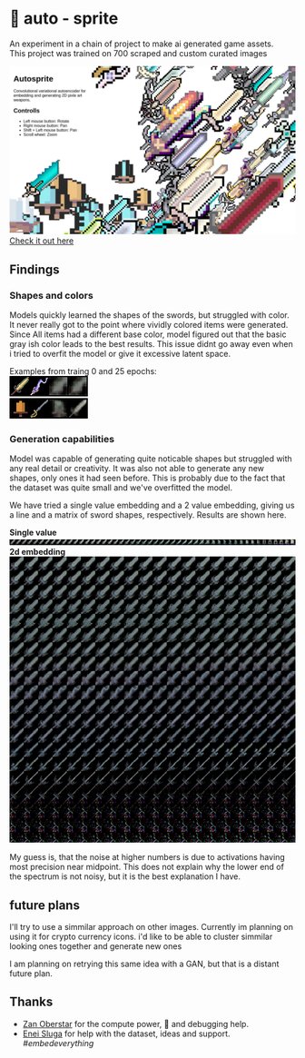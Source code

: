 # 🤖 auto - sprite

An experiment in a chain of project to make ai generated game assets.  
This project was trained on 700 scraped and custom curated images

![embeddings](docs/web.png)  
[Check it out here]()

## Findings

### Shapes and colors

Models quickly learned the shapes of the swords, but struggled with color. It never really got to the point where vividly colored items were generated. Since All items had a different base color, model figured out that the basic gray ish color leads to the best results. This issue didnt go away even when i tried to overfit the model or give it excessive latent space.

Examples from traing 0 and 25 epochs:  
![0 epoch example](docs/reconstruction0.png)  
![25 epoch example](docs/reconstruction25.png)

### Generation capabilities

Model was capable of generating quite noticable shapes but struggled with any real detail or creativity. It was also not able to generate any new shapes, only ones it had seen before. This is probably due to the fact that the dataset was quite small and we've overfitted the model.

We have tried a single value embedding and a 2 value embedding, giving us a line and a matrix of sword shapes, respectively. Results are shown here. 

**Single value**
![single value embedding](docs/latent.png)  
**2d embedding**
![single value embedding](docs/latend2d.png)  

My guess is, that the noise at higher numbers is due to activations having most precision near midpoint. This does not explain why the lower end of the spectrum is not noisy, but it is the best explanation I have.

## future plans

I'll try to use a simmilar approach on other images. Currently im planning on using it for crypto currency icons. i'd like to be able to cluster simmilar looking ones together and generate new ones

I am planning on retrying this same idea with a GAN, but that is a distant future plan.

## Thanks

- [Zan Oberstar](https://github.com/gendestry) for the compute power, 🍺 and debugging help.
- [Enei Sluga](https://github.com/smufa) for help with the dataset, ideas and support. *#embedeverything*
